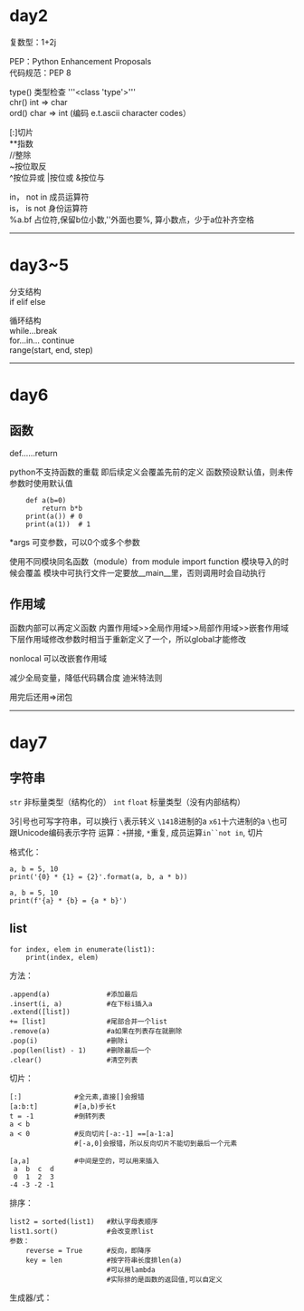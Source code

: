 # day2
复数型：1+2j

PEP：Python Enhancement Proposals  
代码规范：PEP 8  

type() 类型检查 '''<class 'type'>'''  
chr() int => char  
ord() char => int (编码 e.t.ascii character codes）

[:]切片  
**指数  
//整除  
~按位取反  
^按位异或 |按位或 &按位与  

in， not in 成员运算符  
is， is not 身份运算符  
%a.bf 占位符,保留b位小数,''外面也要%, 算小数点，少于a位补齐空格  
***
# day3~5
分支结构  
if elif else

循环结构  
while…break  
for…in…
continue  
range(start, end, step)
***
# day6
## 函数
def……return  

python不支持函数的重载
    即后续定义会覆盖先前的定义
函数预设默认值，则未传参数时使用默认值

```
    def a(b=0)
        return b*b
    print(a()) # 0
    print(a(1))  # 1
```
*args 可变参数，可以0个或多个参数

使用不同模块同名函数（module）from module import function 模块导入的时候会覆盖
模块中可执行文件一定要放__main__里，否则调用时会自动执行

## 作用域
函数内部可以再定义函数
内置作用域>>全局作用域>>局部作用域>>嵌套作用域
下层作用域修改参数时相当于重新定义了一个，所以global才能修改

nonlocal 可以改嵌套作用域

减少全局变量，降低代码耦合度
迪米特法则

用完后还用=>闭包
***
# day7
## 字符串
`str` 非标量类型（结构化的）
`int` `float` 标量类型（没有内部结构）

3引号也可写字符串，可以换行
``\``表示转义
`\141`8进制的a `x61`十六进制的a
`\`也可跟Unicode编码表示字符
运算：`+`拼接, `*`重复, 成员运算`in``not in`, 切片     
  
格式化：
```
a, b = 5, 10
print('{0} * {1} = {2}'.format(a, b, a * b))

a, b = 5, 10
print(f'{a} * {b} = {a * b}')

```
## list
```
for index, elem in enumerate(list1):
    print(index, elem)
```
方法：
```
.append(a)              #添加最后
.insert(i, a)           #在下标i插入a
.extend([list])
+= [list]               #尾部合并一个list
.remove(a)              #a如果在列表存在就删除
.pop(i)                 #删除i
.pop(len(list) - 1)     #删除最后一个
.clear()                #清空列表
```
切片：
```
[:]             #全元素,直接[]会报错
[a:b:t]         #[a,b)步长t
t = -1          #倒转列表
a < b       
a < 0           #反向切片[-a:-1] ==[a-1:a]
                #[-a,0]会报错，所以反向切片不能切到最后一个元素

[a,a]           #中间是空的，可以用来插入
 a  b  c  d 
 0  1  2  3
-4 -3 -2 -1
```
排序：
```
list2 = sorted(list1)   #默认字母表顺序 
list1.sort()            #会改变原list
参数：
    reverse = True      #反向，即降序
    key = len           #按字符串长度排len(a)
                        #可以用lambda
                        #实际排的是函数的返回值,可以自定义
```
生成器/式：
